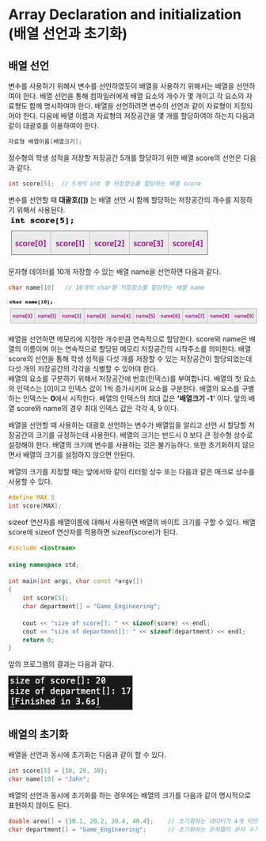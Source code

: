 # Array Declaration and initialization (배열 선언과 초기화)




## 배열 선언

변수를 사용하기 위해서 변수를 선언하였듯이 배열을 사용하기 위해서는 배열을 선언하여야 한다. 
배열 선언을 통해 컴파일러에게 배열 요소의 개수가 몇 개이고 각 요소의 자료형도 함께 명시하여야 한다. 
배열을 선언하려면 변수의 선언과 같이 자료형이 지정되어야 한다. 다음에 배열 이름과 자료형의 저장공간을
몇 개를 할당하여야 하는지 다음과 같이 대괄호를 이용하여야 한다.

```C++
자료형 배열이름[배열크기];
 ```

정수형의 학생 성적을 저장할 저장공간 5개를 할당하기 위한 배열 score의 선언은 다음과 같다. 

```C++
int score[5];  // 5개의 int 형 저장장소를 할당하는 배열 score
```
변수를 선언할 때 **대괄호([])** 는 배열 선언 시 함께 할당하는 저장공간의 개수를 지정하기 위해서 사용된다.
![image](./score_array.png)

문자형 데이터를 10개 저장할 수 있는 배열 name을 선언하면 다음과 같다.
``` C++
char name[10]   // 10개의 char형 저장장소를 할당하는 배열 name
```

![image](./name_array.png)

배열을 선언하면 메모리에 지정한 개수만큼 연속적으로 할당한다. 
score와 name은 배열의 이름이며 이는 연속적으로 할당된 메모리 저장공간의 시작주소를 의미한다.
배열 score의 선언을 통해 학생 성적을 다섯 개를 저장할 수 있는 저장공간이 할당되었는데 다섯 개의 저장공간의 각각을 식별할 수 있어야 한다.  
배열의 요소를 구분하기 위해서 저장공간에 번호(인덱스)를 부여합니다. 
배열의 첫 요소의 인덱스는 [0]이고 인덱스 값이 1씩 증가시키며 요소를 구분한다.
배열의 요소를 구별하는 인덱스는 **0**에서 시작한다. 
배열의 인텍스의 최대 값은 **'배열크기 -1'** 이다. 
앞의 배열 score와 name의 경우 최대 인덱스 값은 각각 4, 9 이다.

배열을 선언할 때 사용하는 대괄호 선언하는 변수가 배열임을 알리고 선언 시 할당할 저장공간의 크기를 규정하는데 사용한다. 
배열의 크기는 반드시 0 보다 큰 정수형 상수로 설정해야 한다. 배열의 크기에 변수를 사용하는 것은 불가능하다. 
또한 초기화하지 않으면서 배열의 크기를 설정하지 않으면 안된다. 

배열의 크기를 지정할 때는 앞에서와 같이 리터럴 상수 또는 다음과 같은 매크로 상수를 사용할 수 있다. 
```C++
#define MAX 5
int score[MAX];
```

sizeof 연산자를 배열이름에 대해서 사용하면 배열의 바이트 크기를 구할 수 있다. 
배열 score에 sizeof 연산자를 적용하면 sizeof(score)가 된다. 

```C++
#include <iostream>

using namespace std;

int main(int argc, char const *argv[])
{
	int score[5];
	char department[] = "Game_Engineering";

	cout << "size of score[]: " << sizeof(score) << endl;
	cout << "size of department[]: " << sizeof(department) << endl;
	return 0;
}
```
앞의 프로그램의 결과는 다음과 같다. 

![image](./sizeofArray_result.png)


## 배열의 초기화

배열을 선언과 동시에 초기화는 다음과 같이 할 수 있다.
```C++
int score[5] = {10, 20, 30};
char name[10] = "John";
```

배열의 선언과 동시에 초기화를 하는 경우에는 배열의 크기를 다음과 같이 명시적으로 표현하지 않아도 된다.
```C++
double area[] = {10.1, 20.2, 30.4, 40.4};    // 초기화하는 데이터가 4개 이므로 배열 area의 크기는 4 임
char department[] = "Game_Engineering";      // 초기화하는 문자열의 문자 수가 16개이고 문자열을 저장하므로 배열 department의 크기는 17 임
```
